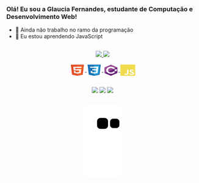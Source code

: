 ### Olá! Eu sou a Glaucia Fernandes, estudante de Computação e Desenvolvimento Web! 

<!--
**gaahta/gaahta** is a ✨ _special_ ✨ repository because its `README.md` (this file) appears on your GitHub profile.

Here are some ideas to get you started: -->
- 🔭 Ainda não trabalho no ramo da programação
- 🌱 Eu estou aprendendo JavaScript

##

<div align="center">
  <a href="https://github.com/gaahta">
  <img height="160em" src="https://github-readme-stats.vercel.app/api?username=gaahta&show_icons=true&theme=aura&include_all_commits=true&count_private=true"/>
  <img height="160em" src="https://github-readme-stats.vercel.app/api/top-langs/?username=gaahta&layout=compact&langs_count=7&theme=aura"/>
</div>
<div style="display: inline_block" align="center"><br>
  <img align="center" alt="Gaah-HTML" height="30" width="40" src="https://raw.githubusercontent.com/devicons/devicon/master/icons/html5/html5-original.svg">
  <img align="center" alt="Gaah-CSS" height="30" width="40" src="https://raw.githubusercontent.com/devicons/devicon/master/icons/css3/css3-original.svg">
  <img align="center" alt="Gaah-Csharp" height="30" width="40" src="https://raw.githubusercontent.com/devicons/devicon/master/icons/csharp/csharp-original.svg">
  <img align="center" alt="Gaah-Js" height="30" width="40" src="https://raw.githubusercontent.com/devicons/devicon/master/icons/javascript/javascript-plain.svg">

  </div>
  
  ##
  <div align="center"><a href = "mailto:glaucia.fernandez@gmail.com"><img src="https://img.shields.io/badge/-Gmail-%23333?style=for-the-badge&logo=gmail&logoColor=white" target="_blank"></a>
  <a href="https://www.linkedin.com/in/gaahta" target="_blank"><img src="https://img.shields.io/badge/-LinkedIn-%230077B5?style=for-the-badge&logo=linkedin&logoColor=white" target="_blank"></a> 
  <a href="https://instagram.com/gaahta" target="_blank"><img src="https://img.shields.io/badge/-Instagram-%23E4405F?style=for-the-badge&logo=instagram&logoColor=white" target="_blank"></a>  
    
  ##
   
  ![Snake_gif](https://github.com/gaahta/gaahta/blob/output/github-contribution-grid-snake.svg)
  </div>

  
  <!-- <img align="center" alt="Gaah-Ts" height="30" width="40" src="https://raw.githubusercontent.com/devicons/devicon/master/icons/typescript/typescript-plain.svg">
  <img align="center" alt="Gaah-React" height="30" width="40" src="https://raw.githubusercontent.com/devicons/devicon/master/icons/react/react-original.svg">
  <img align="center" alt="Gaah-Python" height="30" width="40" src="https://raw.githubusercontent.com/devicons/devicon/master/icons/python/python-original.svg">
  <img align="center" alt="Gaah-Csharp" height="30" width="40" src="https://raw.githubusercontent.com/devicons/devicon/master/icons/csharp/csharp-original.svg">
  <img align="right" alt="Gaah-pic" height="150" style="border-radius:50px;" src="https://media.discordapp.net/attachments/639956127056134178/890373478988013628/Publicacoes_Instagram_1_1.png?width=676&height=676">
</div> -->
  


<!--
- 🔭 I’m currently working on 
- 🌱 I’m currently learning ...
- 👯 I’m looking to collaborate on ...
- 🤔 I’m looking for help with ...
- 💬 Ask me about ...
- 📫 How to reach me: ...
- 😄 Pronouns: ...
- ⚡ Fun fact: ...
-->
